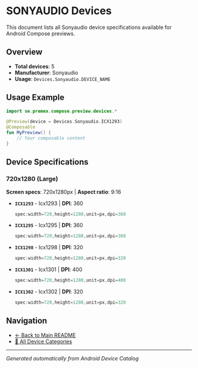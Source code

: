 # SONYAUDIO Devices

This document lists all Sonyaudio device specifications available for Android Compose previews.

## Overview

- **Total devices**: 5
- **Manufacturer**: Sonyaudio
- **Usage**: `Devices.Sonyaudio.DEVICE_NAME`

## Usage Example

```kotlin
import se.premex.compose.preview.devices.*

@Preview(device = Devices.Sonyaudio.ICX1293)
@Composable
fun MyPreview() {
    // Your composable content
}
```

## Device Specifications

### 720x1280 (Large)

**Screen specs**: 720x1280px | **Aspect ratio**: 9:16

- **`ICX1293`** - Icx1293 | **DPI**: 360
  ```kotlin
  spec:width=720,height=1280,unit=px,dpi=360
  ```

- **`ICX1295`** - Icx1295 | **DPI**: 360
  ```kotlin
  spec:width=720,height=1280,unit=px,dpi=360
  ```

- **`ICX1298`** - Icx1298 | **DPI**: 320
  ```kotlin
  spec:width=720,height=1280,unit=px,dpi=320
  ```

- **`ICX1301`** - Icx1301 | **DPI**: 400
  ```kotlin
  spec:width=720,height=1280,unit=px,dpi=400
  ```

- **`ICX1302`** - Icx1302 | **DPI**: 320
  ```kotlin
  spec:width=720,height=1280,unit=px,dpi=320
  ```

## Navigation

- [← Back to Main README](../../README.md)
- [📱 All Device Categories](../README.md)

---
*Generated automatically from Android Device Catalog*
